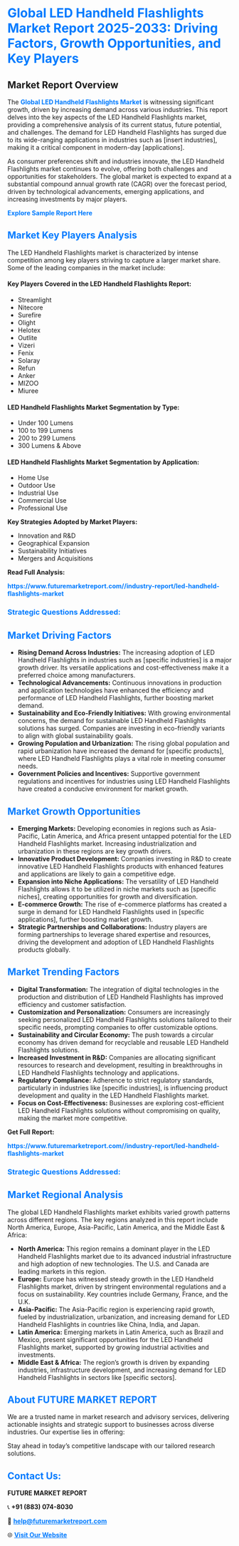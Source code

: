 <h1 style="color: #007BFF;">Global LED Handheld Flashlights Market Report 2025-2033: Driving Factors, Growth Opportunities, and Key Players</h1>

<section id="overview">
<h2>Market Report Overview</h2>
<p>The <a href="https://www.futuremarketreport.com//industry-report/led-handheld-flashlights-market" style="color: #007BFF; text-decoration: none;"><strong>Global LED Handheld Flashlights Market</strong></a> is witnessing significant growth, driven by increasing demand across various industries. This report delves into the key aspects of the LED Handheld Flashlights market, providing a comprehensive analysis of its current status, future potential, and challenges. The demand for LED Handheld Flashlights has surged due to its wide-ranging applications in industries such as [insert industries], making it a critical component in modern-day [applications].</p>
<p>As consumer preferences shift and industries innovate, the LED Handheld Flashlights market continues to evolve, offering both challenges and opportunities for stakeholders. The global market is expected to expand at a substantial compound annual growth rate (CAGR) over the forecast period, driven by technological advancements, emerging applications, and increasing investments by major players.</p>
</section>

<section id="overview">
<p><a href="https://www.futuremarketreport.com//request-sample/reportId=87006" style="color: #007BFF; text-decoration: none;"><strong>Explore Sample Report Here</strong></a></p>
</section>

<section id="key-players">
<h2 style="color: #007BFF;">Market Key Players Analysis</h2>
<p>The LED Handheld Flashlights market is characterized by intense competition among key players striving to capture a larger market share. Some of the leading companies in the market include:</p>
<h4>Key Players Covered in the LED Handheld Flashlights Report:</h4>
<ul><li>Streamlight</li><li>Nitecore</li><li>Surefire</li><li>Olight</li><li>Helotex</li><li>Outlite</li><li>Vizeri</li><li>Fenix</li><li>Solaray</li><li>Refun</li><li>Anker</li><li>MIZOO</li><li>Miuree</li></ul>
<h4>LED Handheld Flashlights Market Segmentation by Type:</h4>
<ul><li>Under 100 Lumens</li><li>100 to 199 Lumens</li><li>200 to 299 Lumens</li><li>300 Lumens &amp; Above</li></ul>

<h4>LED Handheld Flashlights Market Segmentation by Application:</h4>
<ul><li>Home Use</li><li>Outdoor Use</li><li>Industrial Use</li><li>Commercial Use</li><li>Professional Use</li></ul>
<p><strong>Key Strategies Adopted by Market Players:</strong></p>
<ul>
<li>Innovation and R&D</li>
<li>Geographical Expansion</li>
<li>Sustainability Initiatives</li>
<li>Mergers and Acquisitions</li>
</ul>
</section>

<section>
<p><strong>Read Full Analysis: </strong></p><a href="https://www.futuremarketreport.com//industry-report/led-handheld-flashlights-market" style="color: #007BFF; text-decoration: none;"><strong>https://www.futuremarketreport.com//industry-report/led-handheld-flashlights-market</strong></a>
<h3 style="color: #007BFF;">Strategic Questions Addressed:</h3>
</section>

<section id="driving-factors">
<h2 style="color: #007BFF;">Market Driving Factors</h2>
<ul>
<li><strong>Rising Demand Across Industries:</strong> The increasing adoption of LED Handheld Flashlights in industries such as [specific industries] is a major growth driver. Its versatile applications and cost-effectiveness make it a preferred choice among manufacturers.</li>
<li><strong>Technological Advancements:</strong> Continuous innovations in production and application technologies have enhanced the efficiency and performance of LED Handheld Flashlights, further boosting market demand.</li>
<li><strong>Sustainability and Eco-Friendly Initiatives:</strong> With growing environmental concerns, the demand for sustainable LED Handheld Flashlights solutions has surged. Companies are investing in eco-friendly variants to align with global sustainability goals.</li>
<li><strong>Growing Population and Urbanization:</strong> The rising global population and rapid urbanization have increased the demand for [specific products], where LED Handheld Flashlights plays a vital role in meeting consumer needs.</li>
<li><strong>Government Policies and Incentives:</strong> Supportive government regulations and incentives for industries using LED Handheld Flashlights have created a conducive environment for market growth.</li>
</ul>
</section>

<section id="growth-opportunities">
<h2 style="color: #007BFF;">Market Growth Opportunities</h2>
<ul>
<li><strong>Emerging Markets:</strong> Developing economies in regions such as Asia-Pacific, Latin America, and Africa present untapped potential for the LED Handheld Flashlights market. Increasing industrialization and urbanization in these regions are key growth drivers.</li>
<li><strong>Innovative Product Development:</strong> Companies investing in R&D to create innovative LED Handheld Flashlights products with enhanced features and applications are likely to gain a competitive edge.</li>
<li><strong>Expansion into Niche Applications:</strong> The versatility of LED Handheld Flashlights allows it to be utilized in niche markets such as [specific niches], creating opportunities for growth and diversification.</li>
<li><strong>E-commerce Growth:</strong> The rise of e-commerce platforms has created a surge in demand for LED Handheld Flashlights used in [specific applications], further boosting market growth.</li>
<li><strong>Strategic Partnerships and Collaborations:</strong> Industry players are forming partnerships to leverage shared expertise and resources, driving the development and adoption of LED Handheld Flashlights products globally.</li>
</ul>
</section>

<section id="trending-factors">
<h2 style="color: #007BFF;">Market Trending Factors</h2>
<ul>
<li><strong>Digital Transformation:</strong> The integration of digital technologies in the production and distribution of LED Handheld Flashlights has improved efficiency and customer satisfaction.</li>
<li><strong>Customization and Personalization:</strong> Consumers are increasingly seeking personalized LED Handheld Flashlights solutions tailored to their specific needs, prompting companies to offer customizable options.</li>
<li><strong>Sustainability and Circular Economy:</strong> The push towards a circular economy has driven demand for recyclable and reusable LED Handheld Flashlights solutions.</li>
<li><strong>Increased Investment in R&D:</strong> Companies are allocating significant resources to research and development, resulting in breakthroughs in LED Handheld Flashlights technology and applications.</li>
<li><strong>Regulatory Compliance:</strong> Adherence to strict regulatory standards, particularly in industries like [specific industries], is influencing product development and quality in the LED Handheld Flashlights market.</li>
<li><strong>Focus on Cost-Effectiveness:</strong> Businesses are exploring cost-efficient LED Handheld Flashlights solutions without compromising on quality, making the market more competitive.</li>
</ul>
</section>

<section>
<p><strong>Get Full Report: </strong></p><a href="https://www.futuremarketreport.com//industry-report/led-handheld-flashlights-market" style="color: #007BFF; text-decoration: none;"><strong>https://www.futuremarketreport.com//industry-report/led-handheld-flashlights-market</strong></a>
<h3 style="color: #007BFF;">Strategic Questions Addressed:</h3>
</section>


<section id="regional-analysis">
<h2 style="color: #007BFF;">Market Regional Analysis</h2>
<p>The global LED Handheld Flashlights market exhibits varied growth patterns across different regions. The key regions analyzed in this report include North America, Europe, Asia-Pacific, Latin America, and the Middle East & Africa:</p>
<ul>
<li><strong>North America:</strong> This region remains a dominant player in the LED Handheld Flashlights market due to its advanced industrial infrastructure and high adoption of new technologies. The U.S. and Canada are leading markets in this region.</li>
<li><strong>Europe:</strong> Europe has witnessed steady growth in the LED Handheld Flashlights market, driven by stringent environmental regulations and a focus on sustainability. Key countries include Germany, France, and the U.K.</li>
<li><strong>Asia-Pacific:</strong> The Asia-Pacific region is experiencing rapid growth, fueled by industrialization, urbanization, and increasing demand for LED Handheld Flashlights in countries like China, India, and Japan.</li>
<li><strong>Latin America:</strong> Emerging markets in Latin America, such as Brazil and Mexico, present significant opportunities for the LED Handheld Flashlights market, supported by growing industrial activities and investments.</li>
<li><strong>Middle East & Africa:</strong> The region’s growth is driven by expanding industries, infrastructure development, and increasing demand for LED Handheld Flashlights in sectors like [specific sectors].</li>
</ul>
</section>

<footer>
<h2 style="color: #007BFF;">About FUTURE MARKET REPORT</h2>
<p>We are a trusted name in market research and advisory services, delivering actionable insights and strategic support to businesses across diverse industries. Our expertise lies in offering:</p>

<p>Stay ahead in today’s competitive landscape with our tailored research solutions.</p>

<h2 style="color: #007BFF;">Contact Us:</h2>
<p><strong>FUTURE MARKET REPORT</strong></p>
<p>📞 <strong>+91 (883) 074-8030</strong></p>
<p>📧 <strong><a href="mailto:help@futuremarketreport.com" style="color: #007BFF;">help@futuremarketreport.com</a></strong></p>
<p>🌐 <strong><a href="https://www.futuremarketreport.com/" style="color: #007BFF;">Visit Our Website</a></strong></p>
</footer>